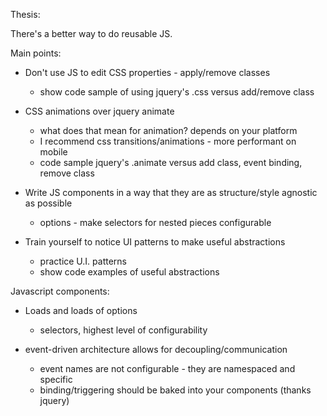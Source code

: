 Thesis:

There's a better way to do reusable JS.

Main points:

- Don't use JS to edit CSS properties - apply/remove classes
  - show code sample of using jquery's .css versus add/remove class

- CSS animations over jquery animate
  - what does that mean for animation? depends on your platform
  - I recommend css transitions/animations - more performant on mobile
  - code sample jquery's .animate versus add class, event binding, remove class

- Write JS components in a way that they are as structure/style agnostic as possible
  - options - make selectors for nested pieces configurable

- Train yourself to notice UI patterns to make useful abstractions
  - practice U.I. patterns
  - show code examples of useful abstractions

Javascript components:

- Loads and loads of options
  - selectors, highest level of configurability

- event-driven architecture allows for decoupling/communication
  - event names are not configurable - they are namespaced and specific
  - binding/triggering should be baked into your components (thanks jquery)
